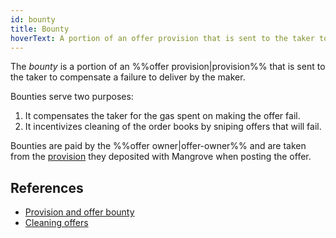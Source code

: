 ```yaml
---
id: bounty
title: Bounty
hoverText: A portion of an offer provision that is sent to the taker to compensate a failure to deliver.
---
```


The _bounty_ is a portion of an %%offer provision|provision%% that is sent to the taker to compensate a failure to deliver by the maker.

Bounties serve two purposes:
1. It compensates the taker for the gas spent on making the offer fail.
2. It incentivizes cleaning of the order books by sniping offers that will fail.

Bounties are paid by the %%offer owner|offer-owner%% and are taken from the [provision](./provision.md) they deposited with Mangrove when posting the offer.

## References
* [Provision and offer bounty](../protocol/technical-references/reactive-offer/offer-provision.md#provision-and-offer-bounty)
* [Cleaning offers](../protocol/background/offer-taker#cleaning-offers)